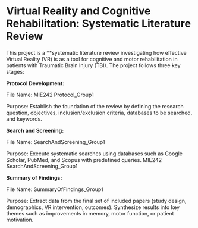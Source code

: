 # Virtual Reality and Cognitive Rehabilitation: Systematic Literature Review

This project is a **systematic literature review investigating how effective Virtual Reality (VR) is as a tool for cognitive and motor rehabilitation in patients with Traumatic Brain Injury (TBI). The project follows three key stages:

**Protocol Development:**

File Name: MIE242 Protocol_Group1

Purpose: Establish the foundation of the review by defining the research question, objectives, inclusion/exclusion criteria, databases to be searched, and keywords.


**Search and Screening:**

File Name: SearchAndScreening_Group1

Purpose: Execute systematic searches using databases such as Google Scholar, PubMed, and Scopus with predefined queries. 
MIE242 SearchAndScreening_Group1


**Summary of Findings:**

File Name: SummaryOfFindings_Group1

Purpose: Extract data from the final set of included papers (study design, demographics, VR intervention, outcomes). Synthesize results into key themes such as improvements in memory, motor function, or patient motivation.

